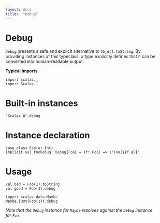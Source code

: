 ```yaml
---
layout: docs
title:  "Debug"
---
```


# Debug

`Debug` presents a safe and explicit alternative to `Object.toString`.
By providing instances of this typeclass, a type explicitly defines that it can be converted into human-readable output.

**Typical imports**

```tut:silent
import scalaz._
import Scalaz._
```

# Built-in instances

```tut
"Scalaz 8".debug
```

# Instance declaration

```tut
case class Foo(a: Int)
implicit val fooDebug: Debug[Foo] = (f: Foo) => s"Foo[${f.a}]"
```

# Usage

```tut
val bad = Foo(1).toString
val good = Foo(1).debug

import scalaz.data.Maybe
Maybe.just(Foo(1)).debug
```

*Note that the `Debug` instance for `Maybe` resolves against the `Debug` instance for `Foo`.*
